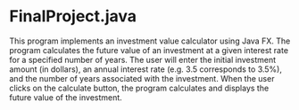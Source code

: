# FinalProject.java
This program implements an investment value calculator using Java FX. The program calculates the future value of an
investment at a given interest rate for a specified number of years. The user will enter the initial investment
amount (in dollars), an annual interest rate (e.g. 3.5 corresponds to 3.5%), and the number of years associated with
the investment. When the user clicks on the calculate button, the program calculates and displays the future value
of the investment.
